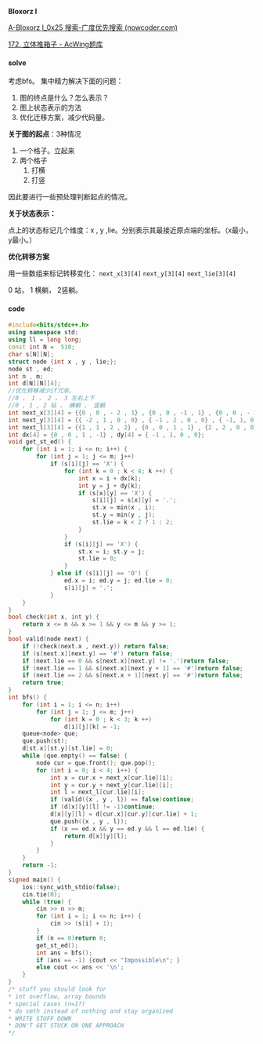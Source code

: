 **Bloxorz I**

[A-Bloxorz I_0x25 搜索-广度优先搜索 (nowcoder.com)](https://ac.nowcoder.com/acm/contest/1017/A)

[172. 立体推箱子 - AcWing题库](https://www.acwing.com/problem/content/description/174/)

#### solve

考虑bfs。
集中精力解决下面的问题：

1. 图的终点是什么？怎么表示？
2. 图上状态表示的方法
3. 优化迁移方案，减少代码量。

**关于图的起点**：3种情况

1. 一个格子。立起来
2. 两个格子
   1. 打横
   2. 打竖

因此要进行一些预处理判断起点的情况。

**关于状态表示：**

点上的状态标记几个维度：x , y ,lie。分别表示其最接近原点端的坐标。（x最小，y最小。）

**优化转移方案**

用一些数组来标记转移变化：
`next_x[3][4]`
`next_y[3][4]`
`next_lie[3][4]`

0 站， 1 横躺， 2竖躺。

#### code

```cpp
#include<bits/stdc++.h>
using namespace std;
using ll = long long;
const int N =  510;
char s[N][N];
struct node {int x , y , lie;};
node st , ed;
int n , m;
int d[N][N][4];
//优化转移减少if冗余。
//0 ， 1 ， 2 ， 3 左右上下
//0 , 1 , 2 站 ， 横躺 ， 竖躺
int next_x[3][4] = {{0 , 0 , - 2 , 1} , {0 , 0 , -1 , 1} , {0 , 0 , - 1 , 2 }};
int next_y[3][4] = {{ -2 , 1 , 0 , 0} , { -1 , 2 , 0 , 0} , { -1, 1, 0 , 0}};
int next_l[3][4] = {{1 , 1 , 2 , 2} , {0 , 0 , 1 , 1} , {2 , 2 , 0 , 0}};
int dx[4] = {0 , 0 , 1 , -1} , dy[4] = { -1 , 1, 0 , 0};
void get_st_ed() {
	for (int i = 1; i <= n; i++) {
		for (int j = 1; j <= m; j++)
			if (s[i][j] == 'X') {
				for (int k = 0 ; k < 4; k ++) {
					int x = i + dx[k];
					int y = j + dy[k];
					if (s[x][y] == 'X') {
						s[i][j] = s[x][y] = '.';
						st.x = min(x , i);
						st.y = min(y , j);
						st.lie = k < 2 ? 1 : 2;
					}
				}
				if (s[i][j] == 'X') {
					st.x = i; st.y = j;
					st.lie = 0;
				}
			} else if (s[i][j] == 'O') {
				ed.x = i; ed.y = j; ed.lie = 0;
				s[i][j] = '.';
			}
	}
}
bool check(int x, int y) {
	return x <= n && x >= 1 && y <= m && y >= 1;
}
bool valid(node next) {
	if (!check(next.x , next.y)) return false;
	if (s[next.x][next.y] == '#') return false;
	if (next.lie == 0 && s[next.x][next.y] != '.')return false;
	if (next.lie == 1 && s[next.x][next.y + 1] == '#')return false;
	if (next.lie == 2 && s[next.x + 1][next.y] == '#')return false;
	return true;
}
int bfs() {
	for (int i = 1; i <= n; i++)
		for (int j = 1; j <= m; j++)
			for (int k = 0 ; k < 3; k ++)
				d[i][j][k] = -1;
	queue<node> que;
	que.push(st);
	d[st.x][st.y][st.lie] = 0;
	while (que.empty() == false) {
		node cur = que.front(); que.pop();
		for (int i = 0; i < 4; i++) {
			int x = cur.x + next_x[cur.lie][i];
			int y = cur.y + next_y[cur.lie][i];
			int l = next_l[cur.lie][i];
			if (valid({x , y , l}) == false)continue;
			if (d[x][y][l] != -1)continue;
			d[x][y][l] = d[cur.x][cur.y][cur.lie] + 1;
			que.push({x , y , l});
			if (x == ed.x && y == ed.y && l == ed.lie) {
				return d[x][y][l];
			}
		}
	}
	return -1;
}
signed main() {
	ios::sync_with_stdio(false);
	cin.tie(0);
	while (true) {
		cin >> n >> m;
		for (int i = 1; i <= n; i++) {
			cin >> (s[i] + 1);
		}
		if (n == 0)return 0;
		get_st_ed();
		int ans = bfs();
		if (ans == -1) {cout << "Impossible\n"; }
		else cout << ans << '\n';
	}
}
/* stuff you should look for
* int overflow, array bounds
* special cases (n=1?)
* do smth instead of nothing and stay organized
* WRITE STUFF DOWN
* DON'T GET STUCK ON ONE APPROACH
*/
```













